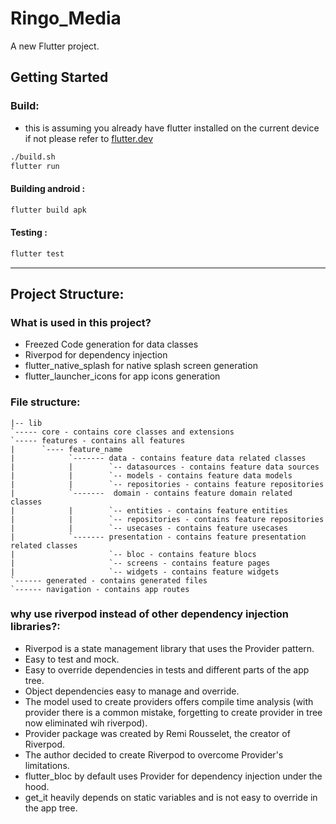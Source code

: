 # Ringo_Media

A new Flutter project.

## Getting Started

### Build:
- this is assuming you already have flutter installed on the current device if not please refer to [flutter.dev](https://flutter.dev)
```bash
./build.sh
flutter run
```
#### Building android :
 ```bash
flutter build apk
```
#### Testing :
 ```bash
flutter test
```

***
## Project Structure:
### What is used in this project?

- Freezed Code generation for data classes
- Riverpod for dependency injection
- flutter_native_splash for native splash screen generation
- flutter_launcher_icons for app icons generation


### File structure:
```
|-- lib
`----- core - contains core classes and extensions
`----- features - contains all features
|      `---- feature_name
|            `------- data - contains feature data related classes
|            |        `-- datasources - contains feature data sources
|            |        `-- models - contains feature data models
|            |        `-- repositories - contains feature repositories
|            `-------  domain - contains feature domain related classes
|            |        `-- entities - contains feature entities
|            |        `-- repositories - contains feature repositories
|            |        `-- usecases - contains feature usecases
|            `------- presentation - contains feature presentation related classes
|                     `-- bloc - contains feature blocs
|                     `-- screens - contains feature pages
|                     `-- widgets - contains feature widgets
`------ generated - contains generated files
`------ navigation - contains app routes
```

### why use riverpod instead of other dependency injection libraries?:
- Riverpod is a state management library that uses the Provider pattern.
- Easy to test and mock.
- Easy to override dependencies in tests and different parts of the app tree.
- Object dependencies easy to manage and override.
- The model used to create providers offers compile time analysis (with provider there is a common mistake, forgetting to create provider in tree now eliminated wih riverpod).
- Provider package was created by Remi Rousselet, the creator of Riverpod.
- The author decided to create Riverpod to overcome Provider's limitations.
- flutter_bloc by default uses Provider for dependency injection under the hood.
- get_it heavily depends on static variables and is not easy to override in the app tree. 

